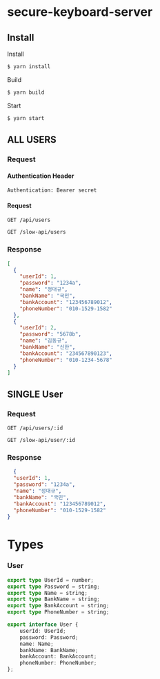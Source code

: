 # secure-keyboard-server

## Install
Install
```bash
$ yarn install
```

Build
```bash
$ yarn build
```

Start
```bash
$ yarn start
```

## ALL USERS

### Request

#### Authentication Header
```text
Authentication: Bearer secret
```

#### Request
```HTTP
GET /api/users
```

```HTTP
GET /slow-api/users
```

### Response

```json
[
  {
    "userId": 1,
    "password": "1234a",
    "name": "정대규",
    "bankName": "국민",
    "bankAccount": "123456789012",
    "phoneNumber": "010-1529-1582"
  },
  {
    "userId": 2,
    "password": "5678b",
    "name": "김동규",
    "bankName": "신한",
    "bankAccount": "234567890123",
    "phoneNumber": "010-1234-5678"
  }
]
```

## SINGLE User

### Request

```HTTP
GET /api/users/:id
```

```HTTP
GET /slow-api/user/:id
```

### Response

```json
  {
  "userId": 1,
  "password": "1234a",
  "name": "정대규",
  "bankName": "국민",
  "bankAccount": "123456789012",
  "phoneNumber": "010-1529-1582"
}
```

# Types

### User

```typescript
export type UserId = number;
export type Password = string;
export type Name = string;
export type BankName = string;
export type BankAccount = string;
export type PhoneNumber = string;

export interface User {
    userId: UserId;
    password: Password;
    name: Name;
    bankName: BankName;
    bankAccount: BankAccount;
    phoneNumber: PhoneNumber;
};
```
